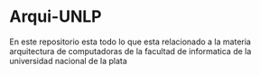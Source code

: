 # Arqui-UNLP
En este repositorio esta todo lo que esta relacionado a la materia arquitectura de computadoras de la facultad de informatica de la universidad nacional de la plata
